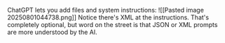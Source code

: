 
ChatGPT lets you add files and system instructions:
![[Pasted image 20250801044738.png]]
Notice there's XML at the instructions. That's completely optional, but word on the street is that JSON or XML prompts are more understood by the AI.